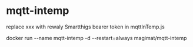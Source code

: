 # mqtt-intemp

replace xxx with rewaly Smartthigs bearer token in mqttInTemp.js


docker run --name mqtt-intemp -d --restart=always magimat/mqtt-intemp
